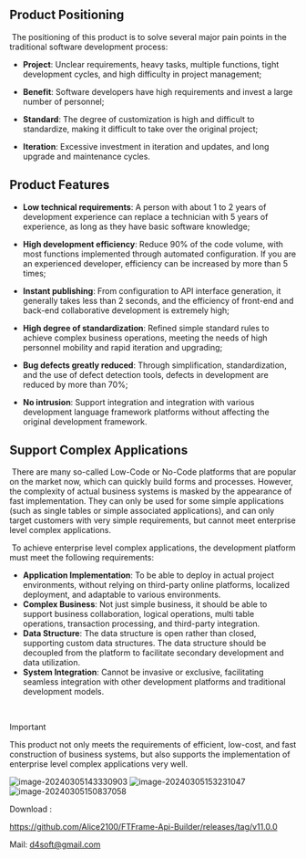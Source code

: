 ## Product Positioning

​	The positioning of this product is to solve several major pain points in the traditional software development process:

- **Project**: Unclear requirements, heavy tasks, multiple functions, tight development cycles, and high difficulty in project management;

- **Benefit**: Software developers have high requirements and invest a large number of personnel;

- **Standard**: The degree of customization is high and difficult to standardize, making it difficult to take over the original project;

- **Iteration**: Excessive investment in iteration and updates, and long upgrade and maintenance cycles.

  

## Product Features

- **Low technical requirements**: A person with about 1 to 2 years of development experience can replace a technician with 5 years of experience, as long as they have basic software knowledge;

- **High development efficiency**: Reduce 90% of the code volume, with most functions implemented through automated configuration. If you are an experienced developer, efficiency can be increased by more than 5 times;

- **Instant publishing**: From configuration to API interface generation, it generally takes less than 2 seconds, and the efficiency of front-end and back-end collaborative development is extremely high;

- **High degree of standardization**: Refined simple standard rules to achieve complex business operations, meeting the needs of high personnel mobility and rapid iteration and upgrading;

- **Bug defects greatly reduced**: Through simplification, standardization, and the use of defect detection tools, defects in development are reduced by more than 70%;

- **No intrusion**: Support integration and integration with various development language framework platforms without affecting the original development framework.



## Support Complex Applications

​	There are many so-called Low-Code or No-Code platforms that are popular on the market now, which can quickly build forms and processes. However, the complexity of actual business systems is masked by the appearance of fast implementation. They can only be used for some simple applications (such as single tables or simple associated applications), and can only target customers with very simple requirements, but cannot meet enterprise level complex applications.

​	To achieve enterprise level complex applications, the development platform must meet the following requirements:

- **Application Implementation**: To be able to deploy in actual project environments, without relying on third-party online platforms, localized deployment, and adaptable to various environments.
- **Complex Business**: Not just simple business, it should be able to support business collaboration, logical operations, multi table operations, transaction processing, and third-party integration.
- **Data Structure**: The data structure is open rather than closed, supporting custom data structures. The data structure should be decoupled from the platform to facilitate secondary development and data utilization.
- **System Integration**: Cannot be invasive or exclusive, facilitating seamless integration with other development platforms and traditional development models.

​	

> [!IMPORTANT]
>
> This product not only meets the requirements of efficient, low-cost, and fast construction of business systems, but also supports the implementation of enterprise level complex applications very well.

![image-20240305143330903](https://s2.loli.net/2024/03/05/RXk9h7KISbovUnz.png)
![image-20240305153231047](https://s2.loli.net/2024/03/05/WLNtC4H3iDGlQyx.png)
![image-20240305150837058](https://s2.loli.net/2024/03/05/r1C6UkXjELGYPBs.png)

Download :

https://github.com/Alice2100/FTFrame-Api-Builder/releases/tag/v11.0.0

Mail: d4soft@gmail.com

